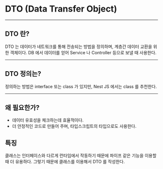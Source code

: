 # DTO (Data Transfer Object)

---

## DTO 란?
DTO 는 데이터가 네트워크를 통해 전송되는 방법을 정의하며, 계층간 데이터 교환을 위한 객체이다. DB 에서 데이터를 얻어 Service 나 Controller 등으로 보낼 때 사용한다.

---

## DTO 정의는?
정의하는 방법은 interface 또는 class 가 있지만, Nest JS 에서는 class 를 추천한다.

---

## 왜 필요한가?

* 데이터 유효성을 체크하는데 효율적이다.
* 더 안정적인 코드로 만들어 주며, 타입스크립트의 타입으로도 사용한다.

## 특징

클래스는 인터페이스와 다르게 런타임에서 작동하기 때문에 파이프 같은 기능을 이용할 때 더 유용하다. 그렇기 때문에 클래스를 이용해서 DTO 를 작성한다.